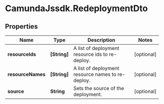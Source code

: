 # CamundaJssdk.RedeploymentDto

## Properties

Name | Type | Description | Notes
------------ | ------------- | ------------- | -------------
**resourceIds** | **[String]** | A list of deployment resource ids to re-deploy. | [optional] 
**resourceNames** | **[String]** | A list of deployment resource names to re-deploy. | [optional] 
**source** | **String** | Sets the source of the deployment. | [optional] 



